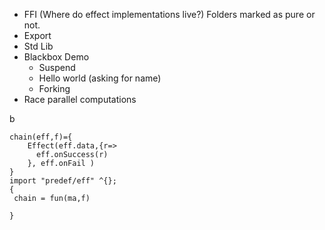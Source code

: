 * FFI (Where do effect implementations live?) Folders marked as pure or not.
* Export
* Std Lib
* Blackbox Demo
  * Suspend
  * Hello world (asking for name)
  * Forking
* Race parallel computations

b
```
chain(eff,f)={
    Effect(eff.data,{r=>
      eff.onSuccess(r)
    }, eff.onFail )
}
import "predef/eff" ^{};
{
 chain = fun(ma,f)

}




```

